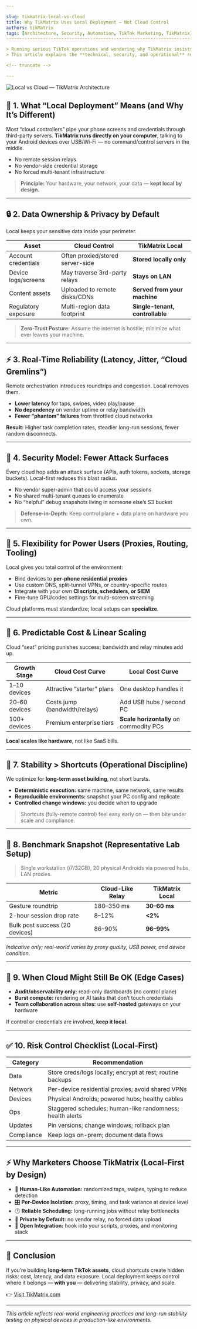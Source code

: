 ```yaml
---

slug: tikmatrix-local-vs-cloud
title: Why TikMatrix Uses Local Deployment — Not Cloud Control
authors: tikMatrix
tags: [Architecture, Security, Automation, TikTok Marketing, TikMatrix]
-----------------------------------------------------------------------

> Running serious TikTok operations and wondering why TikMatrix insists on **local deployment** instead of “cloud control”?
> This article explains the **technical, security, and operational** reasons we chose a local-first architecture — and when (rarely) cloud makes sense.

<!-- truncate -->

---
```


![Local vs Cloud — TikMatrix Architecture](/img/blog/tikmatrix-local-vs-cloud.webp)

## 🧭 1. What “Local Deployment” Means (and Why It’s Different)

Most “cloud controllers” pipe your phone screens and credentials through third-party servers.
**TikMatrix runs directly on your computer**, talking to your Android devices over USB/Wi-Fi — no command/control servers in the middle.

* No remote session relays
* No vendor-side credential storage
* No forced multi-tenant infrastructure

> **Principle:** Your hardware, your network, your data — **kept local by design.**

---

## 🔒 2. Data Ownership & Privacy by Default

Local keeps your sensitive data inside your perimeter.

| Asset               | Cloud Control                    | TikMatrix Local                 |
| ------------------- | -------------------------------- | ------------------------------- |
| Account credentials | Often proxied/stored server-side | **Stored locally only**         |
| Device logs/screens | May traverse 3rd-party relays    | **Stays on LAN**                |
| Content assets      | Uploaded to remote disks/CDNs    | **Served from your machine**    |
| Regulatory exposure | Multi-region data footprint      | **Single-tenant, controllable** |

> **Zero-Trust Posture:** Assume the internet is hostile; minimize what ever leaves your machine.

---

## ⚡ 3. Real-Time Reliability (Latency, Jitter, “Cloud Gremlins”)

Remote orchestration introduces roundtrips and congestion. Local removes them.

* **Lower latency** for taps, swipes, video play/pause
* **No dependency** on vendor uptime or relay bandwidth
* **Fewer “phantom” failures** from throttled cloud networks

**Result:** Higher task completion rates, steadier long-run sessions, fewer random disconnects.

---

## 🧱 4. Security Model: Fewer Attack Surfaces

Every cloud hop adds an attack surface (APIs, auth tokens, sockets, storage buckets).
Local-first reduces this blast radius.

* No vendor super-admin that could access your sessions
* No shared multi-tenant queues to enumerate
* No “helpful” debug snapshots living in someone else’s S3 bucket

> **Defense-in-Depth:** Keep control plane + data plane on hardware you own.

---

## 🧰 5. Flexibility for Power Users (Proxies, Routing, Tooling)

Local gives you total control of the environment:

* Bind devices to **per-phone residential proxies**
* Use custom DNS, split-tunnel VPNs, or country-specific routes
* Integrate with your own **CI scripts, schedulers, or SIEM**
* Fine-tune GPU/codec settings for multi-screen streaming

Cloud platforms must standardize; local setups can **specialize**.

---

## 💸 6. Predictable Cost & Linear Scaling

Cloud “seat” pricing punishes success; bandwidth and relay minutes add up.

| Growth Stage  | Cloud Cost Curve              | Local Cost Curve                        |
| ------------- | ----------------------------- | --------------------------------------- |
| 1–10 devices  | Attractive “starter” plans    | One desktop handles it                  |
| 20–60 devices | Costs jump (bandwidth/relays) | Add USB hubs / second PC                |
| 100+ devices  | Premium enterprise tiers      | **Scale horizontally** on commodity PCs |

**Local scales like hardware**, not like SaaS bills.

---

## 📏 7. Stability > Shortcuts (Operational Discipline)

We optimize for **long-term asset building**, not short bursts.

* **Deterministic execution:** same machine, same network, same results
* **Reproducible environments:** snapshot your PC config and replicate
* **Controlled change windows:** you decide when to upgrade

> Shortcuts (fully-remote control) feel easy early on — then bite under scale and compliance.

---

## 🧪 8. Benchmark Snapshot (Representative Lab Setup)

> Single workstation (i7/32GB), 20 physical Androids via powered hubs, LAN proxies.

| Metric                         | Cloud-Like Relay | TikMatrix Local |
| ------------------------------ | ---------------- | --------------- |
| Gesture roundtrip              | 180–350 ms       | **30–60 ms**    |
| 2-hour session drop rate       | 8–12%            | **&lt;2%**         |
| Bulk post success (20 devices) | 86–90%           | **96–99%**      |

*Indicative only; real-world varies by proxy quality, USB power, and device condition.*

---

## 🧩 9. When Cloud Might Still Be OK (Edge Cases)

* **Audit/observability only:** read-only dashboards (no control plane)
* **Burst compute:** rendering or AI tasks that don’t touch credentials
* **Team collaboration across sites:** use **self-hosted** gateways on your hardware

If control or credentials are involved, **keep it local**.

---

## ✅ 10. Risk Control Checklist (Local-First)

| Category   | Recommendation                                             |
| ---------- | ---------------------------------------------------------- |
| Data       | Store creds/logs locally; encrypt at rest; routine backups |
| Network    | Per-device residential proxies; avoid shared VPNs          |
| Devices    | Physical Androids; powered hubs; healthy cables            |
| Ops        | Staggered schedules; human-like randomness; health alerts  |
| Updates    | Pin versions; change windows; rollback plan                |
| Compliance | Keep logs on-prem; document data flows                     |

---

## ⚡ Why Marketers Choose TikMatrix (Local-First by Design)

* 🧠 **Human-Like Automation:** randomized taps, swipes, typing to reduce detection
* 🎛️ **Per-Device Isolation:** proxy, timing, and task variance at device level
* 🕒 **Reliable Scheduling:** long-running jobs without relay bottlenecks
* 🔐 **Private by Default:** no vendor relay, no forced data upload
* 🧩 **Open Integration:** hook into your scripts, proxies, and monitoring stack

---

## 🏁 Conclusion

If you’re building **long-term TikTok assets**, cloud shortcuts create hidden risks: cost, latency, and data exposure.
Local deployment keeps control where it belongs — **with you** — delivering stability, privacy, and scale.

👉 [Visit TikMatrix.com](https://www.tikmatrix.com)

---

*This article reflects real-world engineering practices and long-run stability testing on physical devices in production-like environments.*
